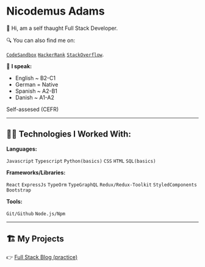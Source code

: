 # Nicodemus Adams
  
👋 Hi, am a self thaught Full Stack Developer.

🔍 You can also find me on:

[`CodeSandbox`](https://codesandbox.io/u/adamni21) [`HackerRank`](https://www.hackerrank.com/adams_nicodemus) [`StackOverflow`](https://stackoverflow.com/users/16441971/adamni21).

💬 **I speak:**

- English ~ B2-C1
- German = Native
- Spanish ~ A2-B1
- Danish ~ A1-A2

Self-assesed (CEFR)

---


## 👨‍💻 **Technologies I Worked With:**

**Languages:**

`Javascript` `Typescript` `Python(basics)` `CSS` `HTML` `SQL(basics)`

**Frameworks/Libraries:**

`React` `ExpressJs` `TypeOrm` `TypeGraphQL` `Redux/Redux-Toolkit` `StyledComponents` `Bootstrap`

**Tools:**

`Git/Github` `Node.js/Npm` 

---

## 🏗 My Projects

👉 [Full Stack Blog (practice)](https://github.com/adamni21/Full_stack_blog-practice-project-)

### 
